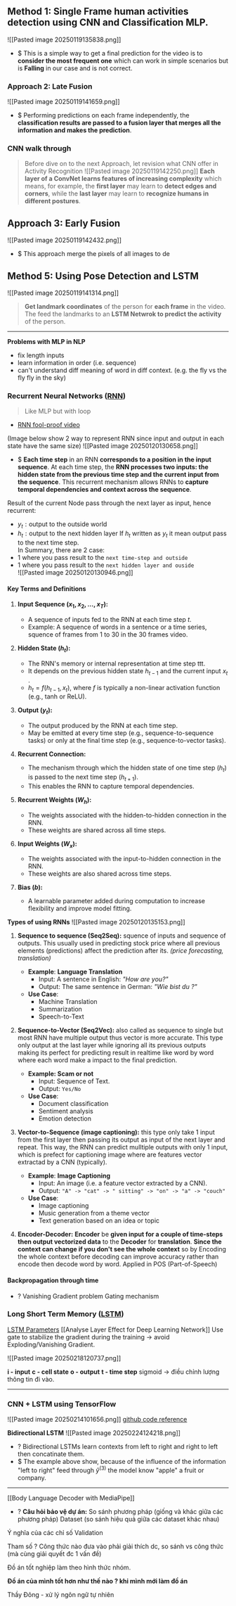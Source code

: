 ## Method 1: Single Frame human activities detection using CNN and Classification MLP. 
![[Pasted image 20250119135838.png]]
+ $ This is a simple way to get a final prediction for the video is to **consider the most frequent one** which can work in simple scenarios but is **Falling** in our case and is not correct.

### Approach 2: Late Fusion 
![[Pasted image 20250119141659.png]]
+ $ Performing predictions on each frame independently, the **classification results are passed to a fusion layer that merges all the information and makes the prediction**.


### CNN walk through
>Before dive on to the next Approach, let revision what CNN offer in Activity Recognition ![[Pasted image 20250119142250.png]]
>**Each layer of a ConvNet learns features of increasing complexity** which means, for example, the **first layer** may learn to **detect edges and corners**, while the **last layer** may learn to **recognize humans in different postures**.

## Approach 3: Early Fusion
![[Pasted image 20250119142432.png]]
+ $ This approach merge the pixels of all images to de



## Method 5: Using Pose Detection and LSTM
![[Pasted image 20250119141314.png]]
>**Get landmark coordinates** of the person for **each frame** in the video. The feed the landmarks to an **LSTM Netwrok to predict the activity** of the person. 

---

**Problems with MLP in NLP**
+ fix length inputs 
+ learn information in order (i.e. sequence)
+ can't understand diff meaning of word in diff context. (e.g. the fly vs the fly fly in the sky)


### Recurrent Neural Networks ([RNN](https://nttuan8.com/bai-13-recurrent-neural-network/)) 
>Like MLP but with loop
+ [RNN fool-proof video](https://youtu.be/y9PLF2GsD-c?si=ylGbUg0h48mS77KU)

(Image below show 2 way to represent RNN since input and output in each state have the same size)
![[Pasted image 20250120130658.png]]
+ $ **Each time step** in an RNN **corresponds to a position in the input sequence**. At each time step, the **RNN processes two inputs: the hidden state from the previous time step and the current input from the sequence**. This recurrent mechanism allows RNNs to **capture temporal dependencies and context across the sequence**.

Result of the current Node pass through the next layer as input, hence recurrent:
+ $y_{t}: \text{output to the outside world}$
+ $h_{t}: \text{output to the next hidden layer}$ 
	If $h_{t}$ written as $y_{t}$ it mean output pass to the next time step.  
In Summary, there are 2 case:
+ 1 where you pass result to the `next time-step and outside` 
+ 1 where you pass result to the `next hidden layer and ouside`    
![[Pasted image 20250120130946.png]]

#### Key Terms and Definitions
1. **Input Sequence $(x_1, x_2, \dots, x_T)$:**
    - A sequence of inputs fed to the RNN at each time step $t$.
    - Example: A sequence of words in a sentence or a time series, squence of frames from 1 to 30 in the 30 frames video. 
      
2. **Hidden State ($h_t$):**
    - The RNN's memory or internal representation at time step ttt.
    - It depends on the previous hidden state $h_{t-1}$​ and the current input $x_t$​.
    - $h_t = f(h_{t-1}, x_t)$, where $f$ is typically a non-linear activation function (e.g., tanh or ReLU).
      
3. **Output ($y_t$​):**
    - The output produced by the RNN at each time step.
    - May be emitted at every time step (e.g., sequence-to-sequence tasks) or only at the final time step (e.g., sequence-to-vector tasks).
	
1. **Recurrent Connection:**
    - The mechanism through which the hidden state of one time step ($h_t$​) is passed to the next time step $(h_{t+1})$.
    - This enables the RNN to capture temporal dependencies.
      
5. **Recurrent Weights ($W_h$​):**
    - The weights associated with the hidden-to-hidden connection in the RNN.
    - These weights are shared across all time steps.
      
6. **Input Weights ($W_x$​):**
    - The weights associated with the input-to-hidden connection in the RNN.
    - These weights are also shared across time steps.
      
7. **Bias ($b$):**
    - A learnable parameter added during computation to increase flexibility and improve model fitting.
	
**Types of using RNNs**
![[Pasted image 20250120135153.png]]
1)  **Sequence to sequence (Seq2Seq):** squence of inputs and sequence of outputs. This usually used in predicting stock price where all previous elements (predictions) affect the prediction after its. *(price forecasting, translation)*
	- **Example**: **Language Translation**
	    - Input: A sentence in English: _"How are you?"_
	    - Output: The same sentence in German: _"Wie bist du ?"_
	- **Use Case**:
	    - Machine Translation
	    - Summarization
	    - Speech-to-Text
	      
2)  **Sequence-to-Vector (Seq2Vec):** also called as sequence to single but most RNN have multiple output thus vector is more accurate. This type only output at the last layer while ignoring all its previous outputs making its perfect for predicting result in realtime like word by word where each word make a impact to the final prediction.
	+  **Example: Scam or not**
		+ Input: Sequence of Text.
		+ Output: `Yes/No`
	+ **Use Case**:
		- Document classification
		- Sentiment analysis
		- Emotion detection
		
3) **Vector-to-Sequence (image captioning):** this type only take 1 input from the first layer then passing its output as input of the next layer and repeat. This way, the RNN can predict mulltiple outputs with only 1 input, which is prefect for captioning image where are features vector extractad by a CNN (typically). 
	- **Example**: **Image Captioning**
	    - Input: An image (i.e. a feature vector extracted by a CNN).
	    - Output:  `"A" -> "cat" -> " sitting" -> "on" -> "a" -> "couch"` 
	- **Use Case**:
	    - Image captioning
	    - Music generation from a theme vector
	    - Text generation based on an idea or topic
		
4) **Encoder-Decoder:** 
	**Encoder** be **given input for a couple of time-steps then output vectorized data** to the **Decoder** for **translation**. **Since the context can change if you don't see the whole context** so by Encoding the whole context before decoding can improve accuracy rather than encode then decode word by word.
		  Applied in POS (Part-of-Speech)

#### Backpropagation through time


+ ? Vanishing Gradient problem
	Gating mechanism
	
	
	

### Long Short Term Memory ([LSTM](https://phamdinhkhanh.github.io/2019/04/22/Ly_thuyet_ve_mang_LSTM.html))
[LSTM Parameters](https://www.kaggle.com/code/kmkarakaya/lstm-understanding-the-number-of-parameters)
[[Analyse Layer Effect for Deep Learning Network]]
	Use gate to stabilize the gradient during the training -> avoid Exploding/Vanishing Gradient. 

![[Pasted image 20250218120737.png]]

**i - input**
**c - cell state**
**o - output**
**t - time step**
sigmoid -> điều chỉnh lượng thông tin đi vào. 



---
### CNN + LSTM using TensorFlow
![[Pasted image 20250214101656.png]]
[github code reference](https://github.com/Jaykumaran/Action_Recognition_UCF101_CNN_LSTM.git)


**Bidirectional LSTM**
![[Pasted image 20250224124218.png]]
+ ? Bidirectional LSTMs learn contexts from left to right and right to left then concatinate them.  
+ $ The example above show, because of the influence of the information "left to right" feed through $\hat{y}^{(3)}$ the model know "apple" a fruit or company.

---
[[Body Language Decoder with MediaPipe]]

+ ? **Câu hỏi bảo vệ dự án:**
So sánh phương pháp (giống và khác giữa các phương pháp)
Dataset (so sánh hiệu quả giữa các dataset khác nhau)

Ý nghĩa của các chỉ số Validation

Tham số ? 
Công thức nào đưa vào phải giải thích dc, so sánh vs công thức (mà cùng giải quyết đc 1 vấn đề)

Đồ án tốt nghiệp làm theo hình thức nhóm. 

**Đồ án của mình tốt hơn như thế nào ? khi mình mới làm đồ án**

Thầy Đông - xử lý ngôn ngữ tự nhiên 

